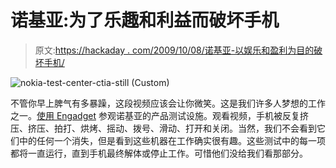 # 诺基亚:为了乐趣和利益而破坏手机

> 原文:[https://hackaday . com/2009/10/08/诺基亚-以娱乐和盈利为目的破坏手机/](https://hackaday.com/2009/10/08/nokia-destroying-phones-for-fun-and-profit/)

![nokia-test-center-ctia-still (Custom)](../Images/d5ba7a142dd7f7987d4d39a19dd9934c.png "nokia-test-center-ctia-still (Custom)")

不管你早上脾气有多暴躁，这段视频应该会让你微笑。这是我们许多人梦想的工作之一。[使用 Engadget](http://www.engadget.com/2009/10/07/video-nokias-product-testing-labs-in-3-minutes-42-seconds/) 参观诺基亚的产品测试设施。观看视频，手机被反复挤压、挤压、拍打、烘烤、摇动、拨号、滑动、打开和关闭。当然，我们不会看到它们中的任何一个消失，但是看到这些机器在工作确实很有趣。这些测试中的每一项都将一直运行，直到手机最终解体或停止工作。可惜他们没给我们看那部分。